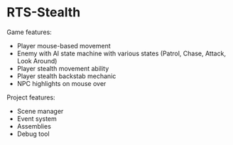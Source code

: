 # RTS-Stealth

Game features: 
 - Player mouse-based movement
 - Enemy with AI state machine with various states 
(Patrol, Chase, Attack, Look Around)
 - Player stealth movement ability
 - Player stealth backstab mechanic 
 - NPC highlights on mouse over

Project features: 
 - Scene manager
 - Event system
 - Assemblies
 - Debug tool

 
